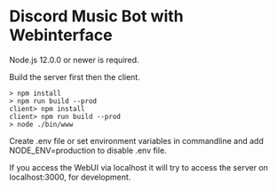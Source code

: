 # Discord Music Bot with Webinterface

Node.js 12.0.0 or newer is required.

Build the server first then the client.
```
> npm install
> npm run build --prod
client> npm install
client> npm run build --prod
> node ./bin/www
```

Create .env file or set environment variables in commandline and add NODE_ENV=production to disable .env file.

If you access the WebUI via localhost it will try to access the server on localhost:3000, for development.
